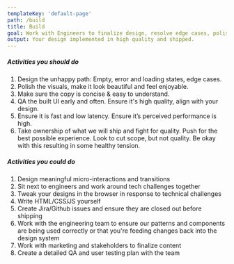 ```yaml
---
templateKey: 'default-page'
path: /build
title: Build
goal: Work with Engineers to finalize design, resolve edge cases, polish, QA and ship a solution.
output: Your design implemented in high quality and shipped.
---
```

##### Activities you should do

1. Design the unhappy path: Empty, error and loading states, edge cases.
2. Polish the visuals, make it look beautiful and feel enjoyable.
3. Make sure the copy is concise & easy to understand.
4. QA the built UI early and often. Ensure it's high quality, align with your design.
5. Ensure it is fast and low latency. Ensure it’s perceived performance is high.
6. Take ownership of what we will ship and fight for quality. Push for the best possible experience. Look to cut scope, but not quality. Be okay with this resulting in some healthy tension.

##### Activities you could do

1. Design meaningful micro-interactions and transitions
2. Sit next to engineers and work around tech challenges together
3. Tweak your designs in the browser in response to technical challenges
4. Write HTML/CSS/JS yourself
5. Create Jira/Github issues and ensure they are closed out before shipping
6. Work with the engineering team to ensure our patterns and components are being used correctly or that you're feeding changes back into the design system
7. Work with marketing and stakeholders to finalize content
8. Create a detailed QA and user testing plan with the team